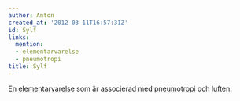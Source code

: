 ```yaml
---
author: Anton
created_at: '2012-03-11T16:57:31Z'
id: Sylf
links:
  mention:
  - elementarvarelse
  - pneumotropi
title: Sylf
---
```


En [elementarvarelse] som är associerad med [pneumotropi] och luften.

  [elementarvarelse]: elementarvarelse
  [pneumotropi]: pneumotropi
